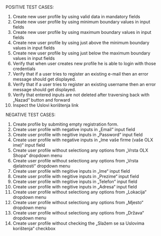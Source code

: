 POSITIVE TEST CASES:

1.	Create new user profile by using valid data in mandatory fields
2.	Create new user profile by using minimum boundary values in input fields 
3.	Create new user profile by using maximum boundary values in input fields 
4.	Create new user profile by using just above the minimum boundary values in input fields
5.	Create new user profile by using just below the maximum boundary values in input fields 
6.	Verify that when user creates new profile he is able to login with those credentials
7.	Verify that if a user tries to register an existing e-mail then an error message should get displayed.
8.	Verify that if a user tries to register an existing username then an error message should get displayed.
9.	Verify that entered inputs are not deleted after traversing back with „Nazad“ button and forward
10.	Inspect the Uslovi korištenja link

NEGATIVE TEST CASES:

1.	Create profile by submiting empty registration form.
2.	Create user profile with negative inputs in „Email“ input field
3.	Create user profile with negitive inputs in „Password“ input field
4.	Create user profile with negative inputs in „Ime vaše firme (vaše OLX ime)“ input field
5.	Create user profile without selectiong any options from „Vrsta OLX Shopa“ dropdown menu
6.	Create user profile without selectiong any options from „Vrsta djelatnosti“ dropdown menu
7.	Create user profile with negitive inputs in „Ime“ input field
8.	Create user profile with negitive inputs in „Prezime“ input field
9.	Create user profile with negitive inputs in „Telefon“ input field
10.	Create user profile with negitive inputs in „Adresa“ input field
11.	Create user profile without selectiong any options from „Lokacija“ dropdown menu
12.	Create user profile without selectiong any options from „Mjesto“ dropdown menu
13.	Create user profile without selectiong any options from „Država“ dropdown menu
14.	Create user profile without checking the „Slažem se sa Uslovima korištenja“ checkbox

